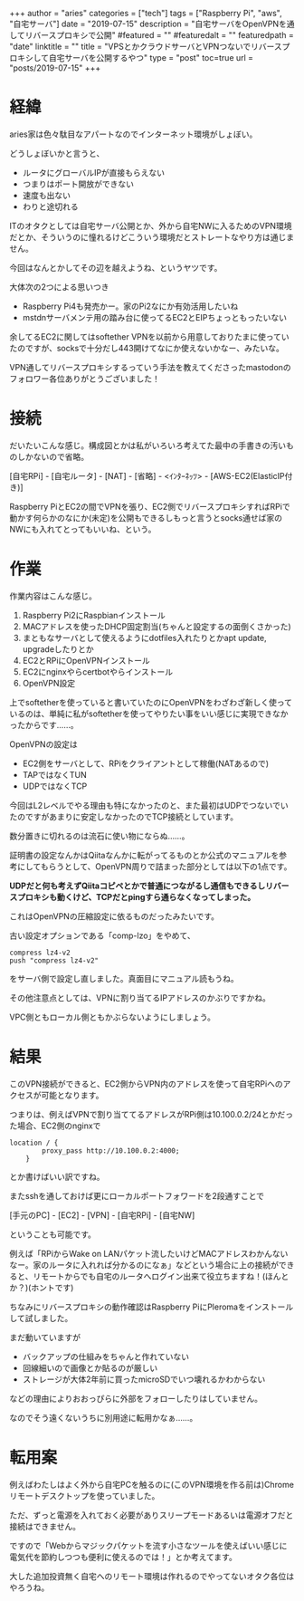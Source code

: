+++
author = "aries"
categories = ["tech"]
tags = ["Raspberry Pi", "aws", "自宅サーバ"]
date = "2019-07-15"
description = "自宅サーバをOpenVPNを通してリバースプロキシで公開"
#featured = ""
#featuredalt = ""
featuredpath = "date"
linktitle = ""
title = "VPSとかクラウドサーバとVPNつないでリバースプロキシして自宅サーバを公開するやつ"
type = "post"
toc=true
url = "posts/2019-07-15"
+++

# 経緯

aries家は色々駄目なアパートなのでインターネット環境がしょぼい。

どうしょぼいかと言うと、

- ルータにグローバルIPが直接もらえない
- つまりはポート開放ができない
- 速度も出ない
- わりと途切れる

ITのオタクとしては自宅サーバ公開とか、外から自宅NWに入るためのVPN環境だとか、そういうのに憧れるけどこういう環境だとストレートなやり方は通じません。

今回はなんとかしてその辺を越えようね、というヤツです。

大体次の2つによる思いつき

- Raspberry Pi4も発売かー。家のPi2なにか有効活用したいね
- mstdnサーバメンテ用の踏み台に使ってるEC2とEIPちょっともったいない

余してるEC2に関してはsoftether VPNを以前から用意しておりたまに使っていたのですが、socksで十分だし443開けてなにか使えないかなー、みたいな。

VPN通してリバースプロキシするっていう手法を教えてくださったmastodonのフォロワー各位ありがとうございました！

# 接続

だいたいこんな感じ。構成図とかは私がいろいろ考えてた最中の手書きの汚いものしかないので省略。

[自宅RPi] - [自宅ルータ] - [NAT] - [省略] - <ｲﾝﾀｰﾈｯﾂ> - [AWS-EC2(ElasticIP付き)]

Raspberry PiとEC2の間でVPNを張り、EC2側でリバースプロキシすればRPiで動かす何らかのなにか(未定)を公開もできるしもっと言うとsocks通せば家のNWにも入れてとってもいいね、という。

# 作業

作業内容はこんな感じ。

1. Raspberry Pi2にRaspbianインストール
2. MACアドレスを使ったDHCP固定割当(ちゃんと設定するの面倒くさかった)
3. まともなサーバとして使えるようにdotfiles入れたりとかapt update, upgradeしたりとか
4. EC2とRPiにOpenVPNインストール
5. EC2にnginxやらcertbotやらインストール
6. OpenVPN設定

上でsoftetherを使っていると書いていたのにOpenVPNをわざわざ新しく使っているのは、単純に私がsoftetherを使ってやりたい事をいい感じに実現できなかったからです……。

OpenVPNの設定は

- EC2側をサーバとして、RPiをクライアントとして稼働(NATあるので)
- TAPではなくTUN
- UDPではなくTCP

今回はL2レベルでやる理由も特になかったのと、また最初はUDPでつないでいたのですがあまりに安定しなかったのでTCP接続としています。

数分置きに切れるのは流石に使い物にならぬ……。

証明書の設定なんかはQiitaなんかに転がってるものとか公式のマニュアルを参考にしてもらうとして、OpenVPN周りで詰まった部分としては以下の1点です。

__UDPだと何も考えずQiitaコピペとかで普通につながるし通信もできるしリバースプロキシも動くけど、TCPだとpingすら通らなくなってしまった。__

これはOpenVPNの圧縮設定に依るものだったみたいです。

古い設定オプションである「comp-lzo」をやめて、

```
compress lz4-v2
push "compress lz4-v2"
```

をサーバ側で設定し直しました。真面目にマニュアル読もうね。

その他注意点としては、VPNに割り当てるIPアドレスのかぶりですかね。

VPC側ともローカル側ともかぶらないようにしましょう。

# 結果

このVPN接続ができると、EC2側からVPN内のアドレスを使って自宅RPiへのアクセスが可能となります。

つまりは、例えばVPNで割り当ててるアドレスがRPi側は10.100.0.2/24とかだった場合、EC2側のnginxで


```
location / {
        proxy_pass http://10.100.0.2:4000;
    }
```

とか書けばいい訳ですね。

またsshを通しておけば更にローカルポートフォワードを2段通すことで

[手元のPC] - [EC2] - [VPN] - [自宅RPi] - [自宅NW]

ということも可能です。

例えば「RPiからWake on LANパケット流したいけどMACアドレスわかんないなー。家のルータに入れれば分かるのになぁ」などという場合に上の接続ができると、リモートからでも自宅のルータへログイン出来て役立ちますね！(ほんとか？)(ホントです)

ちなみにリバースプロキシの動作確認はRaspberry PiにPleromaをインストールして試しました。

まだ動いていますが

- バックアップの仕組みをちゃんと作れていない
- 回線細いので画像とか貼るのが厳しい
- ストレージが大体2年前に買ったmicroSDでいつ壊れるかわからない

などの理由によりおおっぴらに外部をフォローしたりはしていません。

なのでそう遠くないうちに別用途に転用かなぁ……。

# 転用案

例えばわたしはよく外から自宅PCを触るのに(このVPN環境を作る前は)Chromeリモートデスクトップを使っていました。

ただ、ずっと電源を入れておく必要がありスリープモードあるいは電源オフだと接続はできません。

ですので「Webからマジックパケットを流す小さなツールを使えばいい感じに電気代を節約しつつも便利に使えるのでは！」とか考えてます。

大した追加投資無く自宅へのリモート環境は作れるのでやってないオタク各位はやろうね。
